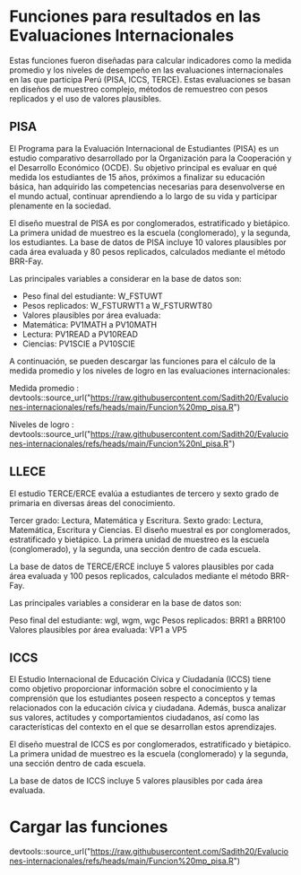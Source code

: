 # Funciones para resultados en las Evaluaciones Internacionales
Estas funciones fueron diseñadas para calcular indicadores como la medida promedio y los niveles de desempeño en las evaluaciones internacionales en las que participa Perú (PISA, ICCS, TERCE). 
Estas evaluaciones se basan en diseños de muestreo complejo, métodos de remuestreo con pesos replicados y el uso de valores plausibles.

## PISA
El Programa para la Evaluación Internacional de Estudiantes (PISA) es un estudio comparativo desarrollado por la Organización para la Cooperación y el Desarrollo Económico (OCDE). Su objetivo principal es evaluar en qué medida los estudiantes de 15 años, próximos a finalizar su educación básica, han adquirido las competencias necesarias para desenvolverse en el mundo actual, continuar aprendiendo a lo largo de su vida y participar plenamente en la sociedad.

El diseño muestral de PISA es por conglomerados, estratificado y bietápico. La primera unidad de muestreo es la escuela (conglomerado), y la segunda, los estudiantes. La base de datos de PISA incluye 10 valores plausibles por cada área evaluada y 80 pesos replicados, calculados mediante el método BRR-Fay.

Las principales variables a considerar en la base de datos son:

- Peso final del estudiante: W_FSTUWT
- Pesos replicados: W_FSTURWT1 a W_FSTURWT80
- Valores plausibles por área evaluada:
- Matemática: PV1MATH a PV10MATH
- Lectura: PV1READ a PV10READ
- Ciencias: PV1SCIE a PV10SCIE

A continuación, se pueden descargar las funciones para el cálculo de la medida promedio y los niveles de logro en las evaluaciones internacionales:

Medida promedio : devtools::source_url("https://raw.githubusercontent.com/Sadith20/Evaluciones-internacionales/refs/heads/main/Funcion%20mp_pisa.R")

Niveles de logro : devtools::source_url("https://raw.githubusercontent.com/Sadith20/Evaluciones-internacionales/refs/heads/main/Funcion%20nl_pisa.R")

 ## LLECE
El estudio TERCE/ERCE evalúa a estudiantes de tercero y sexto grado de primaria en diversas áreas del conocimiento.

Tercer grado: Lectura, Matemática y Escritura.
Sexto grado: Lectura, Matemática, Escritura y Ciencias.
El diseño muestral es por conglomerados, estratificado y bietápico. La primera unidad de muestreo es la escuela (conglomerado), y la segunda, una sección dentro de cada escuela.

La base de datos de TERCE/ERCE incluye 5 valores plausibles por cada área evaluada y 100 pesos replicados, calculados mediante el método BRR-Fay.

Las principales variables a considerar en la base de datos son:

Peso final del estudiante: wgl, wgm, wgc
Pesos replicados: BRR1 a BRR100
Valores plausibles por área evaluada: VP1 a VP5
 

 ## ICCS
El Estudio Internacional de Educación Cívica y Ciudadanía (ICCS) tiene como objetivo proporcionar información sobre el conocimiento y la comprensión que los estudiantes poseen respecto a conceptos y temas relacionados con la educación cívica y ciudadana. Además, busca analizar sus valores, actitudes y comportamientos ciudadanos, así como las características del contexto en el que se desarrollan estos aprendizajes.

El diseño muestral de ICCS es por conglomerados, estratificado y bietápico. La primera unidad de muestreo es la escuela (conglomerado) y la segunda, una sección dentro de cada escuela.

La base de datos de ICCS incluye 5 valores plausibles por cada área evaluada.
 


# Cargar las funciones
devtools::source_url("https://raw.githubusercontent.com/Sadith20/Evaluciones-internacionales/refs/heads/main/Funcion%20mp_pisa.R")
